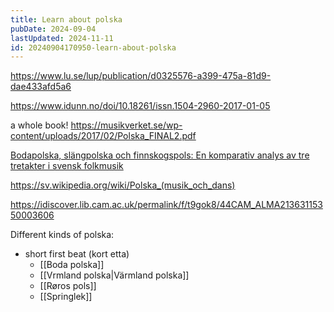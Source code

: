 ```yaml
---
title: Learn about polska
pubDate: 2024-09-04
lastUpdated: 2024-11-11
id: 20240904170950-learn-about-polska
---
```


<https://www.lu.se/lup/publication/d0325576-a399-475a-81d9-dae433afd5a6>

<https://www.idunn.no/doi/10.18261/issn.1504-2960-2017-01-05>

a whole book! <https://musikverket.se/wp-content/uploads/2017/02/Polska_FINAL2.pdf>

[Bodapolska, slängpolska och finnskogspols: En komparativ analys av tre tretakter i svensk folkmusik](https://web.archive.org/web/20220709192314/http://www.diva-portal.org/smash/get/diva2:1677292/FULLTEXT01.pdf)

<https://sv.wikipedia.org/wiki/Polska_(musik_och_dans)>

<https://idiscover.lib.cam.ac.uk/permalink/f/t9gok8/44CAM_ALMA21363115350003606>

Different kinds of polska:

- short first beat (kort etta)
  - [[Boda polska]]
  - [[Vrmland polska|Värmland polska]]
  - [[Røros pols]]
  - [[Springlek]]
